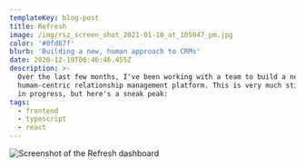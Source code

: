 ```yaml
---
templateKey: blog-post
title: Refresh
image: /img/rsz_screen_shot_2021-01-10_at_105047_pm.jpg
color: '#0fd67f'
blurb: 'Building a new, human approach to CRMs'
date: 2020-12-19T06:46:46.455Z
description: >-
  Over the last few months, I've been working with a team to build a new,
  human-centric relationship management platform. This is very much still a work
  in progress, but here's a sneak peak:
tags:
  - frontend
  - typescript
  - react
---
```

![Screenshot of the Refresh dashboard](/img/screen-shot-2021-01-10-at-10.50.47-pm.jpg)
